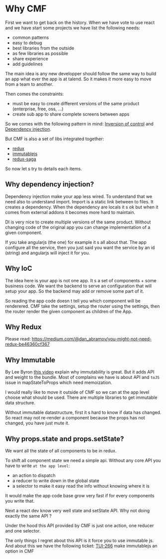 # Why CMF

First we want to get back on the history. When we have vote to use react and we have start some projects we have list the following needs:

* common patterns
* easy to debug
* best libraries from the outside
* as few libraries as possible
* share experience
* add guidelines

The main idea is any new developper should follow the same way to build an app what ever the app is at talend.
So it makes it more easy to move from a team to another.

Then comes the constraints:

* must be easy to create different versions of the same product (enterprise, free, oss, ...)
* create sub app to share complete screens between apps

So we comes with the following pattern in mind: [Inversion of control](https://en.wikipedia.org/wiki/Inversion_of_control) and [Dependency injection](https://en.wikipedia.org/wiki/Dependency_injection).

But CMF is also a set of libs integrated together:

* [redux](https://redux.js.org/)
* [immutablejs](https://facebook.github.io/immutable-js/)
* [redux-saga](https://redux-saga.js.org/)

So now let s try to details each items.

## Why dependency injection?

Dependency injection make your app less wired. To understand that we need also to understand import.
Import is a static link between to files. It creates a dependency.
When the dependency are locals it s ok but when it comes from external addons it becomes more hard to maintain.

DI is very nice to create multiple versions of the same product. Without changing code of the original app you can
change implementation of a given component.

If you take angularjs (the one) for example it s all about that.
The app configure all the service, then you just said you want the service by an id (string) and angularjs will inject it
for you.

## Why IoC

The idea here is your app is not one app. It s a set of components + some business code.
We want the backend to serve an configuration that will setup your app. So the backend may add or remove some part of it.

So reading the app code doesn t tell you which component will be renderered.
CMF take the settings, setup the router using the settings, then the router render the given component as children of the App.

## Why Redux

Please read: https://medium.com/@dan_abramov/you-might-not-need-redux-be46360cf367

## Why Immutable

By Lee Byron [this video](https://www.youtube.com/watch?v=oTcDmnAXZ4E) explain why immutability is great.
But it adds API and weight to the bundle.
Most of complains we have is about API and `toJS` issue in mapStateToProps which need memoization.

I would really like to move it outside of CMF so we can at the app level choose what should be used.
There are multiple libraries to get immutable data structure.

Without immutable datastructure, first it s hard to know if data has changed. So react may not re-render a component
because the props has not changed, you have just mute it.

## Why props.state and props.setState?

We want all the state of all components to be in redux.

To shift all component state we need a simple api. Without any core API you have to write `at the app level`:

* an action to dispatch
* a reducer to write down in the global state
* a selector to make it easy read the info without knowing where it is

It would make the app code base grow very fast if for every components you write that.

Next a react dev know very well state and setState API. Why not doing exactly the same API ?

Under the hood this API provided by CMF is just one action, one reducer and one selector.

The only things I regret about this API is it force you to use immutable js. And about this we have the following ticket:
[TUI-266](https://jira.talendforge.org/browse/TUI-266) make immutablejs an option in CMF


